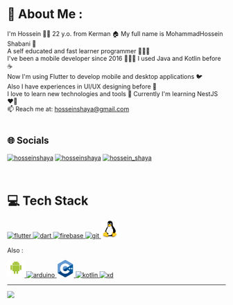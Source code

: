 # 💫 About Me :
I'm Hossein 👋🏻 22 y.o. from Kerman 🏠 My full name is MohammadHossein Shabani 👤</br>
A self educated and fast learner programmer 👨🏻‍💻</br>
I've been a mobile developer since 2016 🧑🏻‍💻 I used Java and Kotlin before ☕</br>
Now I'm using Flutter to develop mobile and desktop applications 🐦</br>
Also I have experiences in UI/UX designing before 🎨</br>
I love to learn new technologies and tools 💙 Currently I'm learning NestJS ❤️‍🔥</br>
📫 Reach me at: hosseinshaya@gmail.com
</br></br>

## 🌐 Socials
<p align="left">
<a href="https://twitter.com/hosseinshaya" target="blank"><img align="center" src="https://raw.githubusercontent.com/rahuldkjain/github-profile-readme-generator/master/src/images/icons/Social/twitter.svg" alt="hosseinshaya" height="30" width="40" /></a>
<a href="https://linkedin.com/in/hosseinshaya" target="blank"><img align="center" src="https://raw.githubusercontent.com/rahuldkjain/github-profile-readme-generator/master/src/images/icons/Social/linked-in-alt.svg" alt="hosseinshaya" height="30" width="40" /></a>
<a href="https://instagram.com/hossein_shaya" target="blank"><img align="center" src="https://raw.githubusercontent.com/rahuldkjain/github-profile-readme-generator/master/src/images/icons/Social/instagram.svg" alt="hossein_shaya" height="30" width="40" /></a>
</p>
</br>

# 💻 Tech Stack
<a href="https://flutter.dev" target="_blank" rel="noreferrer"> <img src="https://www.vectorlogo.zone/logos/flutterio/flutterio-icon.svg" alt="flutter" width="40" height="40"/> </a> <a href="https://dart.dev" target="_blank" rel="noreferrer"> <img src="https://www.vectorlogo.zone/logos/dartlang/dartlang-icon.svg" alt="dart" width="40" height="40"/> </a> <a href="https://firebase.google.com/" target="_blank" rel="noreferrer"> <img src="https://www.vectorlogo.zone/logos/firebase/firebase-icon.svg" alt="firebase" width="40" height="40"/> </a> <a href="https://git-scm.com/" target="_blank" rel="noreferrer"> <img src="https://www.vectorlogo.zone/logos/git-scm/git-scm-icon.svg" alt="git" width="40" height="40"/> </a> <a href="https://www.linux.org/" target="_blank" rel="noreferrer"> <img src="https://raw.githubusercontent.com/devicons/devicon/master/icons/linux/linux-original.svg" alt="linux" width="40" height="40"/> </a>
</br></br>
Also :</br>
<p align="left"> <a href="https://developer.android.com" target="_blank" rel="noreferrer"> <img src="https://raw.githubusercontent.com/devicons/devicon/master/icons/android/android-original-wordmark.svg" alt="android" width="40" height="40"/> </a> <a href="https://www.arduino.cc/" target="_blank" rel="noreferrer"> <img src="https://cdn.worldvectorlogo.com/logos/arduino-1.svg" alt="arduino" width="40" height="40"/> </a> <a href="https://www.w3schools.com/cpp/" target="_blank" rel="noreferrer"> <img src="https://raw.githubusercontent.com/devicons/devicon/master/icons/cplusplus/cplusplus-original.svg" alt="cplusplus" width="40" height="40"/> </a>  <a href="https://kotlinlang.org" target="_blank" rel="noreferrer"> <img src="https://www.vectorlogo.zone/logos/kotlinlang/kotlinlang-icon.svg" alt="kotlin" width="40" height="40"/> </a> <a href="https://www.adobe.com/products/xd.html" target="_blank" rel="noreferrer"> <img src="https://cdn.worldvectorlogo.com/logos/adobe-xd.svg" alt="xd" width="40" height="40"/> </a> </p>


---
[![](https://visitcount.itsvg.in/api?id=hosseinshaya&label=Profile%20Views&icon=5&pretty=false)](https://visitcount.itsvg.in)
